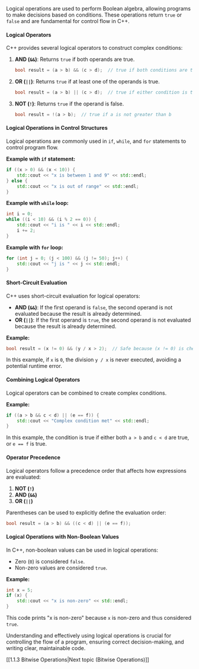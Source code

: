 
Logical operations are used to perform Boolean algebra, allowing programs to make decisions based on conditions. These operations return `true` or `false` and are fundamental for control flow in C++.

#### Logical Operators
C++ provides several logical operators to construct complex conditions:

1. **AND (`&&`)**: Returns `true` if both operands are true.
   ```cpp
   bool result = (a > b) && (c > d);  // true if both conditions are true
   ```
2. **OR (`||`)**: Returns `true` if at least one of the operands is true.
   ```cpp
   bool result = (a > b) || (c > d);  // true if either condition is true
   ```
3. **NOT (`!`)**: Returns `true` if the operand is false.
   ```cpp
   bool result = !(a > b);  // true if a is not greater than b
   ```

#### Logical Operations in Control Structures
Logical operations are commonly used in `if`, `while`, and `for` statements to control program flow.

**Example with `if` statement:**
```cpp
if ((x > 0) && (x < 10)) {
    std::cout << "x is between 1 and 9" << std::endl;
} else {
    std::cout << "x is out of range" << std::endl;
}
```

**Example with `while` loop:**
```cpp
int i = 0;
while ((i < 10) && (i % 2 == 0)) {
    std::cout << "i is " << i << std::endl;
    i += 2;
}
```

**Example with `for` loop:**
```cpp
for (int j = 0; (j < 100) && (j != 50); j++) {
    std::cout << "j is " << j << std::endl;
}
```

#### Short-Circuit Evaluation
C++ uses short-circuit evaluation for logical operators:
- **AND (`&&`)**: If the first operand is `false`, the second operand is not evaluated because the result is already determined.
- **OR (`||`)**: If the first operand is `true`, the second operand is not evaluated because the result is already determined.

**Example:**
```cpp
bool result = (x != 0) && (y / x > 2);  // Safe because (x != 0) is checked first
```
In this example, if `x` is `0`, the division `y / x` is never executed, avoiding a potential runtime error.

#### Combining Logical Operators
Logical operators can be combined to create complex conditions.

**Example:**
```cpp
if ((a > b && c < d) || (e == f)) {
    std::cout << "Complex condition met" << std::endl;
}
```
In this example, the condition is true if either both `a > b` and `c < d` are true, or `e == f` is true.

#### Operator Precedence
Logical operators follow a precedence order that affects how expressions are evaluated:
1. **NOT (`!`)**
2. **AND (`&&`)**
3. **OR (`||`)**

Parentheses can be used to explicitly define the evaluation order:
```cpp
bool result = (a > b) && ((c < d) || (e == f));
```

#### Logical Operations with Non-Boolean Values
In C++, non-boolean values can be used in logical operations:
- Zero (`0`) is considered `false`.
- Non-zero values are considered `true`.

**Example:**
```cpp
int x = 5;
if (x) {
    std::cout << "x is non-zero" << std::endl;
}
```
This code prints "x is non-zero" because `x` is non-zero and thus considered `true`.

Understanding and effectively using logical operations is crucial for controlling the flow of a program, ensuring correct decision-making, and writing clear, maintainable code.

[[1.1.3 Bitwise Operations|Next topic (Bitwise Operations)]]
